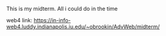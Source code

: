This is my midterm. All i could do in the time

web4 link: https://in-info-web4.luddy.indianapolis.iu.edu/~obrookin/AdvWeb/midterm/
